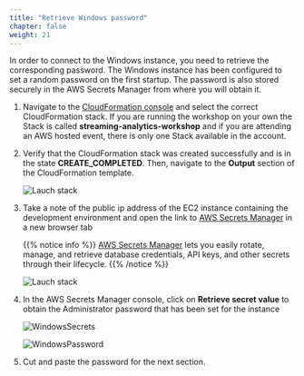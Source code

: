 ```yaml
---
title: "Retrieve Windows password"
chapter: false
weight: 21
---
```


In order to connect to the Windows instance, you need to retrieve the corresponding password. The Windows instance has been configured to set a random password on the first startup. The password is also stored securely in the AWS Secrets Manager from where you will obtain it.

1. Navigate to the [CloudFormation console](https://console.aws.amazon.com/cloudformation/home) and select the correct CloudFormation stack. If you are running the workshop on your own the Stack is called **streaming-analytics-workshop** and if you are attending an AWS hosted event, there is only one Stack available in the account.

1. Verify that the CloudFormation stack was created successfully and is in the state **CREATE_COMPLETED**. Then, navigate to the **Output** section of the CloudFormation template.

   ![Lauch stack](/images/cfn-5-completed.png)

1. Take a note of the public ip address of the EC2 instance containing the development environment and open the link to [AWS Secrets Manager](https://aws.amazon.com/secrets-manager/) in a new browser tab

   {{% notice info %}}
   [AWS Secrets Manager](https://aws.amazon.com/secrets-manager/faqs/) lets you easily rotate, manage, and retrieve database credentials, API keys, and other secrets through their lifecycle.
   {{% /notice %}}

   ![Lauch stack](/images/cfn-6-parameters.png)

1. In the AWS Secrets Manager console, click on **Retrieve secret value** to obtain the Administrator password that has been set for the instance

   ![WindowsSecrets](/images/secrets-manager-retrieve-secret.png)

   ![WindowsPassword](/images/cfn-6-secrets.png)

1. Cut and paste the password for the next section.
